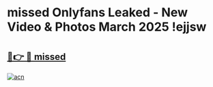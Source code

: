 # missed Onlyfans Leaked - New Video & Photos March 2025 !ejjsw

# <h2><a href="https://4ezs20.iuczelnia.edu.pl?title=missed&ref=ejjsw">🔗👉 🔴 missed</a></h2>

[![acn](https://github.com/user-attachments/assets/0f9c940e-d8b0-45ae-aac7-cd30a18b3e1c)](https://4ezs20.iuczelnia.edu.pl?title=missed&ref=ejjsw)

